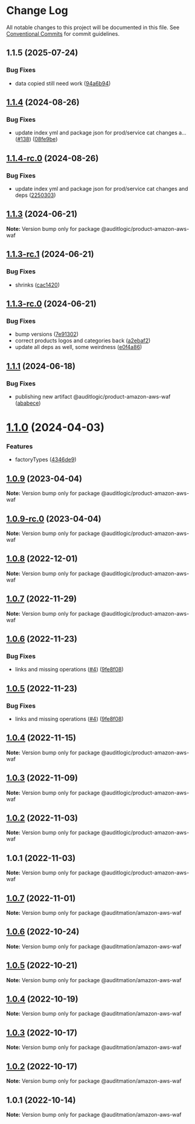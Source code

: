 # Change Log

All notable changes to this project will be documented in this file.
See [Conventional Commits](https://conventionalcommits.org) for commit guidelines.

## 1.1.5 (2025-07-24)


### Bug Fixes

* data copied still need work ([94a6b94](https://github.com/zerobias-org/product/commit/94a6b942fb0516367548599d739529536132755a))





## [1.1.4](https://github.com/auditlogic/product/compare/@auditlogic/product-amazon-aws-waf@1.1.3...@auditlogic/product-amazon-aws-waf@1.1.4) (2024-08-26)


### Bug Fixes

* update index yml and package json for prod/service cat changes a… ([#138](https://github.com/auditlogic/product/issues/138)) ([08fe9be](https://github.com/auditlogic/product/commit/08fe9beb1c8457462a19bc69caa02e6212d97e1a))





## [1.1.4-rc.0](https://github.com/auditlogic/product/compare/@auditlogic/product-amazon-aws-waf@1.1.3...@auditlogic/product-amazon-aws-waf@1.1.4-rc.0) (2024-08-26)


### Bug Fixes

* update index yml and package json for prod/service cat changes and deps ([2250303](https://github.com/auditlogic/product/commit/225030363a363608240135b7ebed386b28f01e4b))





## [1.1.3](https://github.com/auditlogic/product/compare/@auditlogic/product-amazon-aws-waf@1.1.3-rc.1...@auditlogic/product-amazon-aws-waf@1.1.3) (2024-06-21)

**Note:** Version bump only for package @auditlogic/product-amazon-aws-waf





## [1.1.3-rc.1](https://github.com/auditlogic/product/compare/@auditlogic/product-amazon-aws-waf@1.1.3-rc.0...@auditlogic/product-amazon-aws-waf@1.1.3-rc.1) (2024-06-21)


### Bug Fixes

* shrinks ([cac1420](https://github.com/auditlogic/product/commit/cac14200fefcd8183ab69fe89a47bd3f70f563e9))





## [1.1.3-rc.0](https://github.com/auditlogic/product/compare/@auditlogic/product-amazon-aws-waf@1.1.1...@auditlogic/product-amazon-aws-waf@1.1.3-rc.0) (2024-06-21)


### Bug Fixes

* bump versions ([7e91302](https://github.com/auditlogic/product/commit/7e913023b8b312150ed7762c32fbbe616be71de5))
* correct products logos and categories back ([a2ebaf2](https://github.com/auditlogic/product/commit/a2ebaf2efe8e232e6ff22c774c456048771f9469))
* update all deps as well, some weirdness ([e0f4a86](https://github.com/auditlogic/product/commit/e0f4a864714e2d3de6bbf3da014d5312fe53be2f))





## [1.1.1](https://github.com/auditlogic/product/compare/@auditlogic/product-amazon-aws-waf@1.1.0...@auditlogic/product-amazon-aws-waf@1.1.1) (2024-06-18)


### Bug Fixes

* publishing new artifact @auditlogic/product-amazon-aws-waf ([ababece](https://github.com/auditlogic/product/commit/ababece9842fc48d4fe5b3f33b66ba8862b53ffe))





# [1.1.0](https://github.com/auditlogic/product/compare/@auditlogic/product-amazon-aws-waf@1.0.9...@auditlogic/product-amazon-aws-waf@1.1.0) (2024-04-03)


### Features

* factoryTypes ([4346de9](https://github.com/auditlogic/product/commit/4346de92693aee892fccf725338ffc7b80ab182b))





## [1.0.9](https://github.com/auditlogic/product/compare/@auditlogic/product-amazon-aws-waf@1.0.8...@auditlogic/product-amazon-aws-waf@1.0.9) (2023-04-04)

**Note:** Version bump only for package @auditlogic/product-amazon-aws-waf





## [1.0.9-rc.0](https://github.com/auditlogic/product/compare/@auditlogic/product-amazon-aws-waf@1.0.8...@auditlogic/product-amazon-aws-waf@1.0.9-rc.0) (2023-04-04)

**Note:** Version bump only for package @auditlogic/product-amazon-aws-waf





## [1.0.8](https://github.com/auditlogic/product/compare/@auditlogic/product-amazon-aws-waf@1.0.7...@auditlogic/product-amazon-aws-waf@1.0.8) (2022-12-01)

**Note:** Version bump only for package @auditlogic/product-amazon-aws-waf





## [1.0.7](https://github.com/auditlogic/product/compare/@auditlogic/product-amazon-aws-waf@1.0.6...@auditlogic/product-amazon-aws-waf@1.0.7) (2022-11-29)

**Note:** Version bump only for package @auditlogic/product-amazon-aws-waf





## [1.0.6](https://github.com/auditlogic/product/compare/@auditlogic/product-amazon-aws-waf@1.0.4...@auditlogic/product-amazon-aws-waf@1.0.6) (2022-11-23)


### Bug Fixes

* links and missing operations ([#4](https://github.com/auditlogic/product/issues/4)) ([9fe8f08](https://github.com/auditlogic/product/commit/9fe8f08fe7c57fdb79f991ac35bd6ac2e7dcad38))





## [1.0.5](https://github.com/auditlogic/product/compare/@auditlogic/product-amazon-aws-waf@1.0.4...@auditlogic/product-amazon-aws-waf@1.0.5) (2022-11-23)


### Bug Fixes

* links and missing operations ([#4](https://github.com/auditlogic/product/issues/4)) ([9fe8f08](https://github.com/auditlogic/product/commit/9fe8f08fe7c57fdb79f991ac35bd6ac2e7dcad38))





## [1.0.4](https://github.com/auditlogic/product/compare/@auditlogic/product-amazon-aws-waf@1.0.3...@auditlogic/product-amazon-aws-waf@1.0.4) (2022-11-15)

**Note:** Version bump only for package @auditlogic/product-amazon-aws-waf





## [1.0.3](https://github.com/auditlogic/product/compare/@auditlogic/product-amazon-aws-waf@1.0.2...@auditlogic/product-amazon-aws-waf@1.0.3) (2022-11-09)

**Note:** Version bump only for package @auditlogic/product-amazon-aws-waf





## [1.0.2](https://github.com/auditlogic/product/compare/@auditlogic/product-amazon-aws-waf@1.0.1...@auditlogic/product-amazon-aws-waf@1.0.2) (2022-11-03)

**Note:** Version bump only for package @auditlogic/product-amazon-aws-waf





## 1.0.1 (2022-11-03)

**Note:** Version bump only for package @auditlogic/product-amazon-aws-waf





## [1.0.7](https://github.com/auditmation/store-content/compare/@auditmation/amazon-aws-waf@1.0.6...@auditmation/amazon-aws-waf@1.0.7) (2022-11-01)

**Note:** Version bump only for package @auditmation/amazon-aws-waf





## [1.0.6](https://github.com/auditmation/store-content/compare/@auditmation/amazon-aws-waf@1.0.5...@auditmation/amazon-aws-waf@1.0.6) (2022-10-24)

**Note:** Version bump only for package @auditmation/amazon-aws-waf





## [1.0.5](https://github.com/auditmation/store-content/compare/@auditmation/amazon-aws-waf@1.0.4...@auditmation/amazon-aws-waf@1.0.5) (2022-10-21)

**Note:** Version bump only for package @auditmation/amazon-aws-waf





## [1.0.4](https://github.com/auditmation/store-content/compare/@auditmation/amazon-aws-waf@1.0.3...@auditmation/amazon-aws-waf@1.0.4) (2022-10-19)

**Note:** Version bump only for package @auditmation/amazon-aws-waf





## [1.0.3](https://github.com/auditmation/store-content/compare/@auditmation/amazon-aws-waf@1.0.2...@auditmation/amazon-aws-waf@1.0.3) (2022-10-17)

**Note:** Version bump only for package @auditmation/amazon-aws-waf





## [1.0.2](https://github.com/auditmation/store-content/compare/@auditmation/amazon-aws-waf@1.0.1...@auditmation/amazon-aws-waf@1.0.2) (2022-10-17)

**Note:** Version bump only for package @auditmation/amazon-aws-waf





## 1.0.1 (2022-10-14)

**Note:** Version bump only for package @auditmation/amazon-aws-waf
